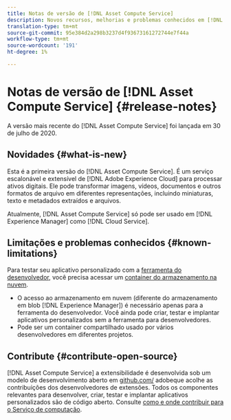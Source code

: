 ```yaml
---
title: Notas de versão de [!DNL Asset Compute Service]
description: Novos recursos, melhorias e problemas conhecidos em [!DNL Asset Compute Service].
translation-type: tm+mt
source-git-commit: 95e384d2a298b3237d4f93673161272744e7f44a
workflow-type: tm+mt
source-wordcount: '191'
ht-degree: 1%

---
```



# Notas de versão de [!DNL Asset Compute Service] {#release-notes}

A versão mais recente do [!DNL Asset Compute Service] foi lançada em 30 de julho de 2020.

<!--

To test your custom applications with the [developer tool](https://github.com/adobe/asset-compute-devtool), you need access to a [cloud storage container](https://github.com/adobe/asset-compute-devtool#prerequisites). Currently, Adobe supports Azure Blob Storage and AWS S3.

>[!NOTE]
>
>Cloud storage access is only required for using the developer tool. You can still create, test and deploy custom applications with out using the developer tool.
-->

## Novidades {#what-is-new}

Esta é a primeira versão do [!DNL Asset Compute Service]. É um serviço escalonável e extensível de [!DNL Adobe Experience Cloud] para processar ativos digitais. Ele pode transformar imagens, vídeos, documentos e outros formatos de arquivo em diferentes representações, incluindo miniaturas, texto e metadados extraídos e arquivos.

Atualmente, [!DNL Asset Compute Service] só pode ser usado em [!DNL Experience Manager] como [!DNL Cloud Service].

## Limitações e problemas conhecidos {#known-limitations}

Para testar seu aplicativo personalizado com a [ferramenta do desenvolvedor](https://github.com/adobe/asset-compute-devtool), você precisa acessar um [container do armazenamento na nuvem](https://github.com/adobe/asset-compute-devtool#prerequisites).

* O acesso ao armazenamento em nuvem (diferente do armazenamento em blob [!DNL Experience Manager]) é necessário apenas para a ferramenta do desenvolvedor. Você ainda pode criar, testar e implantar aplicativos personalizados sem a ferramenta para desenvolvedores.
* Pode ser um container compartilhado usado por vários desenvolvedores em diferentes projetos.

## Contribute {#contribute-open-source}

[!DNL Asset Compute Service] a extensibilidade é desenvolvida sob um modelo de desenvolvimento aberto em  [github.com/](https://github.com/adobe) adobeque acolhe as contribuições dos desenvolvedores de extensões. Todos os componentes relevantes para desenvolver, criar, testar e implantar aplicativos personalizados são de código aberto. Consulte [como e onde contribuir para o Serviço de computação](contribute-to-compute-service.md).

<!-- **TBD:**
* Are we versioning the releases?
* Is there any compatibility information to be added? With Project Firefly versions, or AEMaaCS releases, or other offerings/integrations such as InDesign Server?
-->
